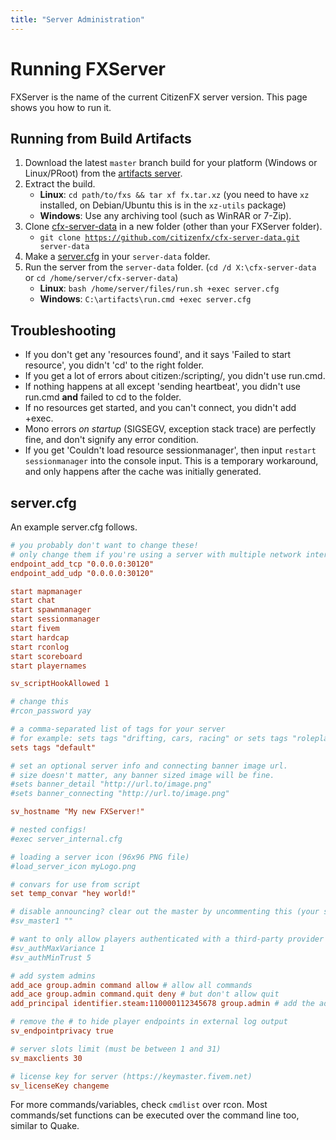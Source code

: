 ```yaml
---
title: "Server Administration"
---
```


# Running FXServer

FXServer is the name of the current CitizenFX server version. This page shows you how to run it.

Running from Build Artifacts
----------------------------

1.  Download the latest `master` branch build for your platform (Windows or Linux/PRoot) from the [artifacts server](https://runtime.fivem.net/artifacts/fivem/).
2.  Extract the build.
    -   **Linux**: `cd path/to/fxs && tar xf fx.tar.xz` (you need to have `xz` installed, on Debian/Ubuntu this is in the `xz-utils` package)
    -   **Windows**: Use any archiving tool (such as WinRAR or 7-Zip).
3.  Clone [cfx-server-data](https://github.com/citizenfx/cfx-server-data) in a new folder (other than your FXServer folder).
    -   `git clone `[`https://github.com/citizenfx/cfx-server-data.git`](https://github.com/citizenfx/cfx-server-data.git)` server-data`
4.  Make a [server.cfg](#server.cfg "wikilink") in your `server-data` folder.
5.  Run the server from the `server-data` folder. (`cd /d X:\cfx-server-data` or `cd /home/server/cfx-server-data`)
    -   **Linux**: `bash /home/server/files/run.sh +exec server.cfg`
    -   **Windows**: `C:\artifacts\run.cmd +exec server.cfg`

Troubleshooting
---------------

-   If you don't get any 'resources found', and it says 'Failed to start resource', you didn't 'cd' to the right folder.
-   If you get a lot of errors about citizen:/scripting/, you didn't use run.cmd.
-   If nothing happens at all except 'sending heartbeat', you didn't use run.cmd **and** failed to cd to the folder.
-   If no resources get started, and you can't connect, you didn't add +exec.
-   Mono errors _on startup_ (SIGSEGV, exception stack trace) are perfectly fine, and don't signify any error condition.
-   If you get 'Couldn't load resource sessionmanager', then input `restart sessionmanager` into the console input. This is a temporary workaround, and only happens after the cache was initially generated.

server.cfg
----------

An example server.cfg follows.

```toml
# you probably don't want to change these!
# only change them if you're using a server with multiple network interfaces
endpoint_add_tcp "0.0.0.0:30120"
endpoint_add_udp "0.0.0.0:30120"

start mapmanager
start chat
start spawnmanager
start sessionmanager
start fivem
start hardcap
start rconlog
start scoreboard
start playernames

sv_scriptHookAllowed 1

# change this
#rcon_password yay

# a comma-separated list of tags for your server
# for example: sets tags "drifting, cars, racing" or sets tags "roleplay, military, tanks"
sets tags "default"

# set an optional server info and connecting banner image url.
# size doesn't matter, any banner sized image will be fine.
#sets banner_detail "http://url.to/image.png"
#sets banner_connecting "http://url.to/image.png"

sv_hostname "My new FXServer!"

# nested configs!
#exec server_internal.cfg

# loading a server icon (96x96 PNG file)
#load_server_icon myLogo.png

# convars for use from script
set temp_convar "hey world!"

# disable announcing? clear out the master by uncommenting this (your server will not be listed in the serverlist if you uncomment this!)
#sv_master1 ""

# want to only allow players authenticated with a third-party provider like Steam (don't forget, Social Club is a third party probvider too!)?
#sv_authMaxVariance 1
#sv_authMinTrust 5

# add system admins
add_ace group.admin command allow # allow all commands
add_ace group.admin command.quit deny # but don't allow quit
add_principal identifier.steam:110000112345678 group.admin # add the admin to the group

# remove the # to hide player endpoints in external log output
sv_endpointprivacy true

# server slots limit (must be between 1 and 31)
sv_maxclients 30

# license key for server (https://keymaster.fivem.net)
sv_licenseKey changeme
```

For more commands/variables, check `cmdlist` over rcon. Most commands/set functions can be executed over the command line too, similar to Quake.
